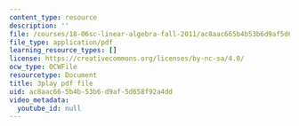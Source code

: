 ```yaml
---
content_type: resource
description: ''
file: /courses/18-06sc-linear-algebra-fall-2011/ac8aac665b4b53b6d9af5d658f92a4dd_yjBerM5jWsc.pdf
file_type: application/pdf
learning_resource_types: []
license: https://creativecommons.org/licenses/by-nc-sa/4.0/
ocw_type: OCWFile
resourcetype: Document
title: 3play pdf file
uid: ac8aac66-5b4b-53b6-d9af-5d658f92a4dd
video_metadata:
  youtube_id: null
---
```

